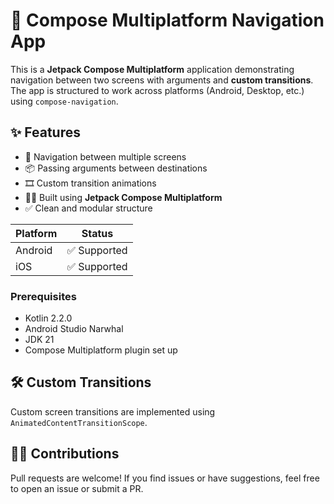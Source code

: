 # 📱 Compose Multiplatform Navigation App

This is a **Jetpack Compose Multiplatform** application demonstrating navigation between two screens with arguments and **custom transitions**. The app is structured to work across platforms (Android, Desktop, etc.) using `compose-navigation`.

## ✨ Features

* 🧭 Navigation between multiple screens
* 📦 Passing arguments between destinations
* 🎞️ Custom transition animations
* 🧑‍💻 Built using **Jetpack Compose Multiplatform**
* ✅ Clean and modular structure

| Platform | Status                                           |
| -------- | ------------------------------------------------ |
| Android  | ✅ Supported                                      |
| iOS      | ✅ Supported |

### Prerequisites

* Kotlin 2.2.0
* Android Studio Narwhal
* JDK 21
* Compose Multiplatform plugin set up

## 🛠️ Custom Transitions

Custom screen transitions are implemented using `AnimatedContentTransitionScope`.

## 🙋‍♂️ Contributions

Pull requests are welcome! If you find issues or have suggestions, feel free to open an issue or submit a PR.
